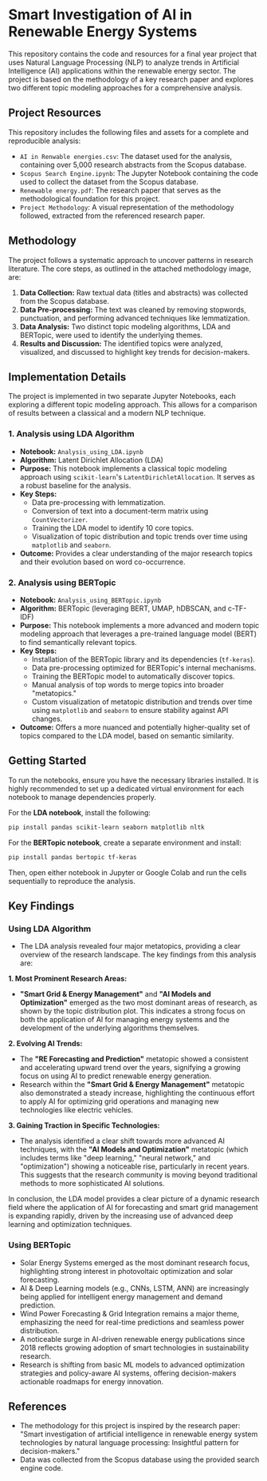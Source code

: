 # Smart Investigation of AI in Renewable Energy Systems

This repository contains the code and resources for a final year project that uses Natural Language Processing (NLP) to analyze trends in Artificial Intelligence (AI) applications within the renewable energy sector. The project is based on the methodology of a key research paper and explores two different topic modeling approaches for a comprehensive analysis.

## Project Resources

This repository includes the following files and assets for a complete and reproducible analysis:

  - `AI in Renwable energies.csv`: The dataset used for the analysis, containing over 5,000 research abstracts from the Scopus database.
  - `Scopus Search Engine.ipynb`: The Jupyter Notebook containing the code used to collect the dataset from the Scopus database.
  - `Renewable energy.pdf`: The research paper that serves as the methodological foundation for this project.
  - `Project Methodology`: A visual representation of the methodology followed, extracted from the referenced research paper.

## Methodology

The project follows a systematic approach to uncover patterns in research literature. The core steps, as outlined in the attached methodology image, are:

1.  **Data Collection:** Raw textual data (titles and abstracts) was collected from the Scopus database.
2.  **Data Pre-processing:** The text was cleaned by removing stopwords, punctuation, and performing advanced techniques like lemmatization.
3.  **Data Analysis:** Two distinct topic modeling algorithms, LDA and BERTopic, were used to identify the underlying themes.
4.  **Results and Discussion:** The identified topics were analyzed, visualized, and discussed to highlight key trends for decision-makers.

## Implementation Details

The project is implemented in two separate Jupyter Notebooks, each exploring a different topic modeling approach. This allows for a comparison of results between a classical and a modern NLP technique.

### 1\. Analysis using LDA Algorithm

  - **Notebook:** `Analysis_using_LDA.ipynb`
  - **Algorithm:** Latent Dirichlet Allocation (LDA)
  - **Purpose:** This notebook implements a classical topic modeling approach using `scikit-learn`'s `LatentDirichletAllocation`. It serves as a robust baseline for the analysis.
  - **Key Steps:**
      - Data pre-processing with lemmatization.
      - Conversion of text into a document-term matrix using `CountVectorizer`.
      - Training the LDA model to identify 10 core topics.
      - Visualization of topic distribution and topic trends over time using `matplotlib` and `seaborn`.
  - **Outcome:** Provides a clear understanding of the major research topics and their evolution based on word co-occurrence.

### 2\. Analysis using BERTopic

  - **Notebook:** `Analysis_using_BERTopic.ipynb`
  - **Algorithm:** BERTopic (leveraging BERT, UMAP, hDBSCAN, and c-TF-IDF)
  - **Purpose:** This notebook implements a more advanced and modern topic modeling approach that leverages a pre-trained language model (BERT) to find semantically relevant topics.
  - **Key Steps:**
      - Installation of the BERTopic library and its dependencies (`tf-keras`).
      - Data pre-processing optimized for BERTopic's internal mechanisms.
      - Training the BERTopic model to automatically discover topics.
      - Manual analysis of top words to merge topics into broader "metatopics."
      - Custom visualization of metatopic distribution and trends over time using `matplotlib` and `seaborn` to ensure stability against API changes.
  - **Outcome:** Offers a more nuanced and potentially higher-quality set of topics compared to the LDA model, based on semantic similarity.

## Getting Started

To run the notebooks, ensure you have the necessary libraries installed. It is highly recommended to set up a dedicated virtual environment for each notebook to manage dependencies properly.

For the **LDA notebook**, install the following:

```sh
pip install pandas scikit-learn seaborn matplotlib nltk
```

For the **BERTopic notebook**, create a separate environment and install:

```sh
pip install pandas bertopic tf-keras
```

Then, open either notebook in Jupyter or Google Colab and run the cells sequentially to reproduce the analysis.

## Key Findings
### Using LDA Algorithm
- The LDA analysis revealed four major metatopics, providing a clear overview of the research landscape. The key findings from this analysis are:

**1. Most Prominent Research Areas:**
* **"Smart Grid & Energy Management"** and **"AI Models and Optimization"** emerged as the two most dominant areas of research, as shown by the topic distribution plot. This indicates a strong focus on both the application of AI for managing energy systems and the development of the underlying algorithms themselves.

**2. Evolving AI Trends:**
* The **"RE Forecasting and Prediction"** metatopic showed a consistent and accelerating upward trend over the years, signifying a growing focus on using AI to predict renewable energy generation.
* Research within the **"Smart Grid & Energy Management"** metatopic also demonstrated a steady increase, highlighting the continuous effort to apply AI for optimizing grid operations and managing new technologies like electric vehicles.

**3. Gaining Traction in Specific Technologies:**
* The analysis identified a clear shift towards more advanced AI techniques, with the **"AI Models and Optimization"** metatopic (which includes terms like "deep learning," "neural network," and "optimization") showing a noticeable rise, particularly in recent years. This suggests that the research community is moving beyond traditional methods to more sophisticated AI solutions.

In conclusion, the LDA model provides a clear picture of a dynamic research field where the application of AI for forecasting and smart grid management is expanding rapidly, driven by the increasing use of advanced deep learning and optimization techniques.

### Using BERTopic

- Solar Energy Systems emerged as the most dominant research focus, highlighting strong interest in photovoltaic optimization and solar forecasting.
- AI & Deep Learning models (e.g., CNNs, LSTM, ANN) are increasingly being applied for intelligent energy management and demand prediction.
- Wind Power Forecasting & Grid Integration remains a major theme, emphasizing the need for real-time predictions and seamless power distribution.
- A noticeable surge in AI-driven renewable energy publications since 2018 reflects growing adoption of smart technologies in sustainability research.
- Research is shifting from basic ML models to advanced optimization strategies and policy-aware AI systems, offering decision-makers actionable roadmaps for energy innovation.

## References
  - The methodology for this project is inspired by the research paper: "Smart investigation of artificial intelligence in renewable energy system technologies by natural language processing: Insightful pattern for decision-makers."
  - Data was collected from the Scopus database using the provided search engine code.
